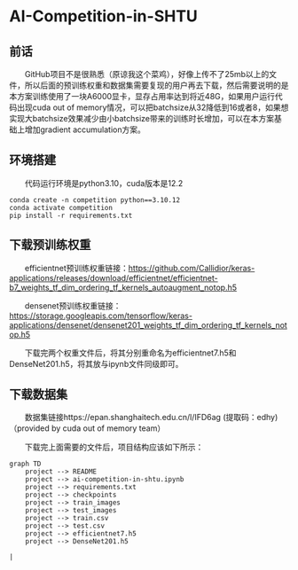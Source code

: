 # AI-Competition-in-SHTU
## 前话
&emsp;&emsp;GitHub项目不是很熟悉（原谅我这个菜鸡），好像上传不了25mb以上的文件，所以后面的预训练权重和数据集需要复现的用户再去下载，然后需要说明的是本方案训练使用了一块A6000显卡，显存占用率达到将近48G，如果用户运行代码出现cuda out of memory情况，可以把batchsize从32降低到16或者8，如果想实现大batchsize效果减少由小batchsize带来的训练时长增加，可以在本方案基础上增加gradient accumulation方案。
## 环境搭建
&emsp;&emsp;代码运行环境是python3.10，cuda版本是12.2

```
conda create -n competition python==3.10.12
conda activate competition
pip install -r requirements.txt
```
## 下载预训练权重
&emsp;&emsp;efficientnet预训练权重链接：https://github.com/Callidior/keras-applications/releases/download/efficientnet/efficientnet-b7_weights_tf_dim_ordering_tf_kernels_autoaugment_notop.h5

&emsp;&emsp;densenet预训练权重链接：https://storage.googleapis.com/tensorflow/keras-applications/densenet/densenet201_weights_tf_dim_ordering_tf_kernels_notop.h5

&emsp;&emsp;下载完两个权重文件后，将其分别重命名为efficientnet7.h5和DenseNet201.h5，将其放与ipynb文件同级即可。

## 下载数据集
&emsp;&emsp;数据集链接https://epan.shanghaitech.edu.cn/l/IFD6ag (提取码：edhy)（provided by cuda out of memory team）

&emsp;&emsp;下载完上面需要的文件后，项目结构应该如下所示：
```mermaid
graph TD
    project --> README
    project --> ai-competition-in-shtu.ipynb
    project --> requirements.txt
    project --> checkpoints
    project --> train_images
    project --> test_images
    project --> train.csv
    project --> test.csv
    project --> efficientnet7.h5
    project --> DenseNet201.h5
    
|

